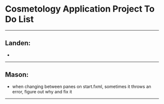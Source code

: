 # Cosmetology Application Project To Do List

---

## Landen:

- 

---

## Mason:

- when changing between panes on start.fxml, sometimes it throws an error, figure out why and fix it

---
